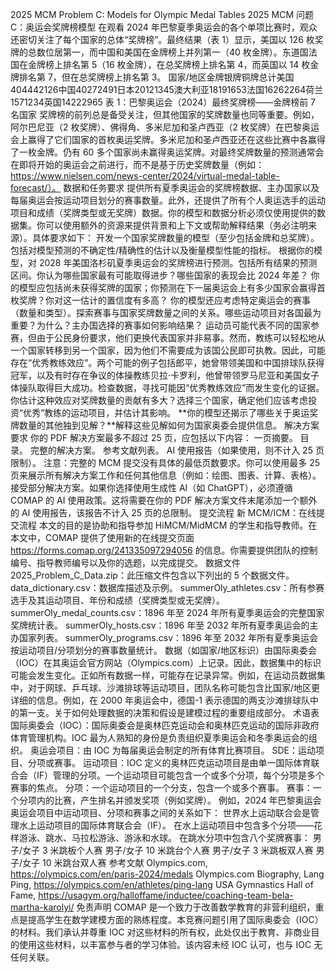 2025 MCM Problem C: Models for Olympic Medal Tables
2025 MCM 问题 C：奥运会奖牌榜模型
在观看 2024 年巴黎夏季奥运会的各个单项比赛时，观众还密切关注了每个国家的总体“奖牌榜”。最终结果（表 1）显示，美国以 126 枚奖牌的总数位居第一，而中国和美国在金牌榜上并列第一（40 枚金牌）。东道国法国在金牌榜上排名第 5（16 枚金牌），在总奖牌榜上排名第 4，而英国以 14 枚金牌排名第 7，但在总奖牌榜上排名第 3。
国家/地区金牌银牌铜牌总计美国404442126中国40272491日本20121345澳大利亚18191653法国16262264荷兰1571234英国14222965
表 1：巴黎奥运会（2024）最终奖牌榜——金牌榜前 7 名国家
奖牌榜的前列总是备受关注，但其他国家的奖牌数量也同等重要。例如，阿尔巴尼亚（2 枚奖牌）、佛得角、多米尼加和圣卢西亚（2 枚奖牌）在巴黎奥运会上赢得了它们国家的首枚奥运奖牌。多米尼加和圣卢西亚还在这些比赛中各赢得了一枚金牌。仍有 60 多个国家尚未赢得奥运奖牌。对最终奖牌数量的预测通常会在即将开始的奥运会之前进行，而不是基于历史奖牌数量（例如：https://www.nielsen.com/news-center/2024/virtual-medal-table-forecast/）。
数据和任务要求
提供所有夏季奥运会的奖牌榜数据、主办国家以及每届奥运会按运动项目划分的赛事数量。此外，还提供了所有个人奥运选手的运动项目和成绩（奖牌类型或无奖牌）数据。你的模型和数据分析必须仅使用提供的数据集。你可以使用额外的资源来提供背景和上下文或帮助解释结果（务必注明来源）。具体要求如下：
开发一个国家奖牌数量的模型（至少包括金牌和总奖牌）。包括对模型预测的不确定性/精确性的估计以及衡量模型性能的指标。
根据你的模型，对 2028 年美国洛杉矶夏季奥运会的奖牌榜进行预测。包括所有结果的预测区间。你认为哪些国家最有可能取得进步？哪些国家的表现会比 2024 年差？
你的模型应包括尚未获得奖牌的国家；你预测在下一届奥运会上有多少国家会赢得首枚奖牌？你对这一估计的置信度有多高？
你的模型还应考虑特定奥运会的赛事（数量和类型）。探索赛事与国家奖牌数量之间的关系。哪些运动项目对各国最为重要？为什么？主办国选择的赛事如何影响结果？
运动员可能代表不同的国家参赛，但由于公民身份要求，他们更换代表国家并非易事。然而，教练可以轻松地从一个国家转移到另一个国家，因为他们不需要成为该国公民即可执教。因此，可能存在“优秀教练效应”。两个可能的例子包括郎平，她曾带领美国和中国排球队获得冠军，以及有时存在争议的体操教练贝拉·卡罗利，他曾带领罗马尼亚和美国女子体操队取得巨大成功。检查数据，寻找可能因“优秀教练效应”而发生变化的证据。你估计这种效应对奖牌数量的贡献有多大？选择三个国家，确定他们应该考虑投资“优秀”教练的运动项目，并估计其影响。
**你的模型还揭示了哪些关于奥运奖牌数量的其他独到见解？**解释这些见解如何为国家奥委会提供信息。
解决方案要求
你的 PDF 解决方案最多不超过 25 页，应包括以下内容：
一页摘要。
目录。
完整的解决方案。
参考文献列表。
AI 使用报告（如果使用，则不计入 25 页限制）。
注意：完整的 MCM 提交没有具体的最低页数要求。你可以使用最多 25 页来展示所有解决方案工作和任何其他信息（例如：绘图、图表、计算、表格）。接受部分解决方案。如果你选择使用生成性 AI（如 ChatGPT），必须遵循 COMAP 的 AI 使用政策。这将需要在你的 PDF 解决方案文件末尾添加一个额外的 AI 使用报告，该报告不计入 25 页的总限制。
提交流程
新 MCM/ICM：在线提交流程
本文的目的是协助和指导参加 HiMCM/MidMCM 的学生和指导教师。在本文中，COMAP 提供了使用新的在线提交页面 https://forms.comap.org/241335097294056 的信息。你需要提供团队的控制编号、指导教师编号以及你的选题，以完成提交。
数据文件
2025_Problem_C_Data.zip：此压缩文件包含以下列出的 5 个数据文件。
data_dictionary.csv：数据库描述及示例。
summerOly_athletes.csv：所有参赛选手及其运动项目、年份和成绩（奖牌类型或无奖牌）。
summerOly_medal_counts.csv：1896 年至 2024 年所有夏季奥运会的完整国家奖牌统计表。
summerOly_hosts.csv：1896 年至 2032 年所有夏季奥运会的主办国家列表。
summerOly_programs.csv：1896 年至 2032 年所有夏季奥运会按运动项目/分项划分的赛事数量统计。
数据（如国家/地区标识）由国际奥委会（IOC）在其奥运会官方网站（Olympics.com）上记录。因此，数据集中的标识可能会发生变化。正如所有数据一样，可能存在记录异常。例如，在运动员数据集中，对于网球、乒乓球、沙滩排球等运动项目，团队名称可能包含比国家/地区更详细的信息。例如，在 2000 年奥运会中，德国-1 表示德国的两支沙滩排球队中的第一支。关于如何处理数据的决策和假设是建模过程的重要组成部分。
术语表
国际奥委会（IOC）：国际奥委会是奥林匹克运动会和奥林匹克运动的国际非政府体育管理机构。IOC 最为人熟知的身份是负责组织夏季奥运会和冬季奥运会的组织。
奥运会项目：由 IOC 为每届奥运会制定的所有体育比赛项目。
SDE：运动项目、分项或赛事。
运动项目：IOC 定义的奥林匹克运动项目是由单一国际体育联合会（IF）管理的分项。一个运动项目可能包含一个或多个分项，每个分项是多个赛事的焦点。
分项：一个运动项目的一个分支，包含一个或多个赛事。
赛事：一个分项内的比赛，产生排名并颁发奖项（例如奖牌）。
例如，2024 年巴黎奥运会奥运会项目中运动项目、分项和赛事之间的关系如下：
世界水上运动联合会是管理水上运动项目的国际体育联合会（IF）。
在水上运动项目中包含多个分项——花样游泳、跳水、马拉松游泳、游泳和水球。
在跳水分项中包含八个奖牌赛事：
男子/女子 3 米跳板个人赛
男子/女子 10 米跳台个人赛
男子/女子 3 米跳板双人赛
男子/女子 10 米跳台双人赛
参考文献
 Olympics.com, https://olympics.com/en/paris-2024/medals
 Olympics.com Biography, Lang Ping, https://olympics.com/en/athletes/ping-lang
 USA Gymnastics Hall of Fame, https://usagym.org/halloffame/inductee/coaching-team-bela-martha-karolyi/
免责声明
COMAP 是一个致力于改善数学教育的非营利组织，重点是提高学生在数学建模方面的熟练程度。本竞赛问题引用了国际奥委会（IOC）的材料。我们承认并尊重 IOC 对这些材料的所有权，此处仅出于教育、非商业目的使用这些材料，以丰富参与者的学习体验。该内容未经 IOC 认可，也与 IOC 无任何关联。
